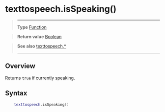 # texttospeech.isSpeaking()

> --------------------- ------------------------------------------------------------------------------------------
> __Type__              [Function](https://docs.coronalabs.com/api/type/Function.html)

> __Return value__      [Boolean](https://docs.coronalabs.com/api/type/Boolean.html)

> __See also__          [texttospeech.*](/plugin/texttospeech/)
> --------------------- ------------------------------------------------------------------------------------------

## Overview

Returns `true` if currently speaking.

## Syntax
```lua
	texttospeech.isSpeaking()
```